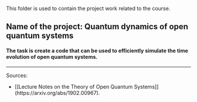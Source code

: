 This folder is used to contain the project work related to the course. 

## Name of the project: Quantum dynamics of open quantum systems

#### The task is create a code that can be used to efficiently simulate the time evolution of open quantum systems. 
___
Sources: 
<ul>
<li>  [[Lecture Notes on the Theory of Open Quantum Systems]](https://arxiv.org/abs/1902.00967). </li>
</ul>
